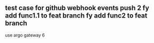 test case for github webhook events
push 2
fy add func1.1 to feat branch
fy add func2 to feat branch
---
use argo gateway
6
